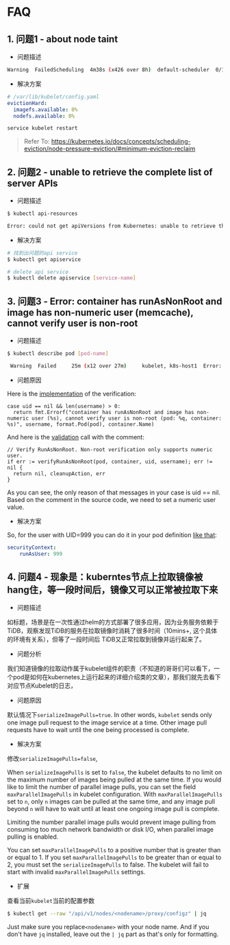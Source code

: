 # FAQ

## 1. 问题1 - about node taint

* 问题描述

```sh
Warning  FailedScheduling  4m38s (x426 over 8h)  default-scheduler  0/1 nodes are available: 1 node(s) had taint {node.kubernetes.io/disk-pressure: }, that the pod didn't tolerate.
```

* 解决方案

```yaml
# /var/lib/kubelet/config.yaml 
evictionHard:
  imagefs.available: 0%
  nodefs.available: 0%
```

```sh
service kubelet restart
```

> Refer To: <https://kubernetes.io/docs/concepts/scheduling-eviction/node-pressure-eviction/#minimum-eviction-reclaim>

## 2. 问题2 - unable to retrieve the complete list of server APIs

* 问题描述
  
```sh
$ kubectl api-resources

Error: could not get apiVersions from Kubernetes: unable to retrieve the complete list of server APIs: custom.metrics.k8s.io/v1beta1: the server is currently unable to handle the request
```

* 解决方案

```sh
# 找到出问题的api service
$ kubectl get apiservice

# delete api service
$ kubectl delete apiservice [service-name]
```

## 3. 问题3 - Error: container has runAsNonRoot and image has non-numeric user (memcache), cannot verify user is non-root

* 问题描述
  
```sh
$ kubectl describe pod [pod-name]

 Warning  Failed     25m (x12 over 27m)     kubelet, k8s-host1  Error: container has runAsNonRoot and image has non-numeric user (memcache), cannot verify user is non-root
```

* 问题原因

Here is the [implementation](https://github.com/kubernetes/kubernetes/blob/v1.25.0/pkg/kubelet/kuberuntime/security_context_others.go#L48) of the verification:

```golang
case uid == nil && len(username) > 0:
  return fmt.Errorf("container has runAsNonRoot and image has non-numeric user (%s), cannot verify user is non-root (pod: %q, container: %s)", username, format.Pod(pod), container.Name)
```

And here is the [validation](https://github.com/kubernetes/kubernetes/blob/v1.25.0/pkg/kubelet/kuberuntime/kuberuntime_container.go) call with the comment:

```golang
// Verify RunAsNonRoot. Non-root verification only supports numeric user.
if err := verifyRunAsNonRoot(pod, container, uid, username); err != nil {
  return nil, cleanupAction, err
}
```

As you can see, the only reason of that messages in your case is uid == nil. Based on the comment in the source code, we need to set a numeric user value.

* 解决方案

So, for the user with UID=999 you can do it in your pod definition [like that](https://kubernetes.io/docs/tasks/configure-pod-container/security-context/#set-the-security-context-for-a-pod):

```yaml
securityContext:
    runAsUser: 999
```

## 4. 问题4 - 现象是：kuberntes节点上拉取镜像被hang住，等一段时间后，镜像又可以正常被拉取下来

* 问题描述

如标题，场景是在一次性通过helm的方式部署了很多应用，因为业务服务依赖于TiDB，观察发现TiDB的服务在拉取镜像时消耗了很多时间（10mins+, 这个具体的环境有关系），但等了一段时间后
TiDB又正常拉取到镜像并运行起来了。
  
* 问题分析

我们知道镜像的拉取动作属于kubelet组件的职责（不知道的哥哥们可以看下，一个pod是如何在kubernetes上运行起来的详细介绍类的文章），那我们就先去看下对应节点Kubelet的日志，
  
* 问题原因

默认情况下`serializeImagePulls=true`. In other words, `kubelet` sends only one image pull request to the image service at a time. Other image pull requests have to wait until the one being processed is complete.

* 解决方案

修改`serializeImagePulls=false`, 

When `serializeImagePulls` is set to `false`, the kubelet defaults to no limit on the maximum number of images being pulled at the same time. If you would like to limit the number of parallel image pulls, you can set the field `maxParallelImagePulls` in kubelet configuration. With `maxParallelImagePulls` set to `n`, only `n` images can be pulled at the same time, and any image pull beyond `n` will have to wait until at least one ongoing image pull is complete.

Limiting the number parallel image pulls would prevent image pulling from consuming too much network bandwidth or disk I/O, when parallel image pulling is enabled.

You can set `maxParallelImagePulls` to a positive number that is greater than or equal to 1. If you set `maxParallelImagePulls` to be greater than or equal to 2, you must set the `serializeImagePulls` to false. The kubelet will fail to start with invalid `maxParallelImagePulls` settings.

* 扩展

查看当前`kubelet`当前的配置参数

```sh
$ kubectl get --raw "/api/v1/nodes/<nodename>/proxy/configz" | jq
```
Just make sure you replace`<nodename>` with your node name. And if you don't have `jq` installed, leave out the  `| jq` part as that's only for formatting.
  

